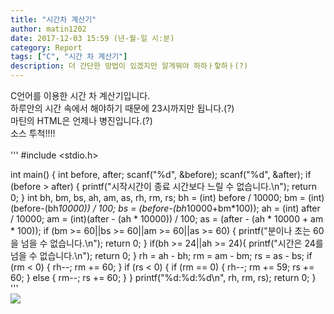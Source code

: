 ```yaml
---
title: "시간차 계산기"
author: matin1202
date: 2017-12-03 15:59 (년-월-일 시:분)
category: Report
tags: ["C", "시간 차 계산기"]
description: 더 간단한 방법이 있겠지만 알게뭐야 하하ㅏ핳하ㅏ(?)
---
```

<!--<asmr>이런 태그가 있을리가<<<-->
C언어를 이용한 시간 차 계산기입니다.<br>
하루안의 시간 속에서 해야하기 때문에 23시까지만 됩니다.(?)<br>
<bold>마틴의 HTML은 언제나 병진입니다.(?)</bold><br>
소스 투척!!!!<br><br>
'''
#include <stdio.h>

int main() {
	int before, after;
	scanf("%d", &before);
	scanf("%d", &after);
	if (before > after) {
		printf("시작시간이 종료 시간보다 느릴 수 없습니다.\n");
		return 0;
	}
	int bh, bm, bs, ah, am, as, rh, rm, rs;
	bh = (int) before / 10000;
	bm = (int) (before-(bh*10000)) / 100;
	bs = (before-(bh*10000+bm*100));
	ah = (int) after / 10000;
	am = (int)(after - (ah * 10000)) / 100;
	as = (after - (ah * 10000 + am * 100));
	if (bm >= 60||bs >= 60||am >= 60||as >= 60) {
		printf("분이나 초는 60을 넘을 수 없습니다.\n");
		return 0;
	}
    if(bh >= 24||ah >= 24){
       printf("시간은 24를 넘을 수 없습니다.\n");
       return 0;
    }
	rh = ah - bh;
	rm = am - bm;
	rs = as - bs;
	if (rm < 0) {
		rh--;
		rm += 60;
	}
	if (rs < 0) {
		if (rm == 0) {
			rh--;
			rm += 59;
			rs += 60;
		}
		else {
			rm--;
			rs += 60;
		}
	}
	printf("%d:%d:%d\n", rh, rm, rs);
	return 0;
}
'''
<br>
<img src="http://matin1202.rf.gd/time.png?i=1">

